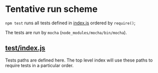 Tentative run scheme
====================

`npm test` runs all tests defined in [index.js](index.js) ordered by `require()`;

The tests are run by `mocha` (`node_modules/mocha/bin/mocha`).

[test/index.js](test/index.js)
-----------------------------

Tests paths are defined here.  The top level index will use these paths to
require tests in a particular order.
